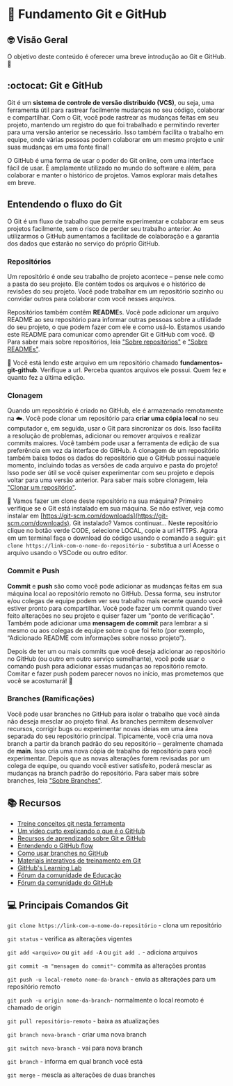 # :wave: Fundamento Git e GitHub

## 🤓 Visão Geral

O objetivo deste conteúdo é oferecer uma breve introdução ao Git e GitHub. 🚀

## :octocat: Git e GitHub

Git é um **sistema de controle de versão distribuído (VCS)**, ou seja, uma ferramenta útil para rastrear facilmente mudanças no seu código, colaborar e compartilhar. Com o Git, você pode rastrear as mudanças feitas em seu projeto, mantendo um registro do que foi trabalhado e permitindo reverter para uma versão anterior se necessário. Isso também facilita o trabalho em equipe, onde várias pessoas podem colaborar em um mesmo projeto e unir suas mudanças em uma fonte final!

O GitHub é uma forma de usar o poder do Git online, com uma interface fácil de usar. É amplamente utilizado no mundo do software e além, para colaborar e manter o histórico de projetos. Vamos explorar mais detalhes em breve.

## Entendendo o fluxo do Git

O Git é um fluxo de trabalho que permite experimentar e colaborar em seus projetos facilmente, sem o risco de perder seu trabalho anterior. Ao utilizarmos o GitHub aumentamos a facilitade de colaboração e a garantia dos dados que estarão no serviço do próprio GitHub.

### Repositórios

Um repositório é onde seu trabalho de projeto acontece – pense nele como a pasta do seu projeto. Ele contém todos os arquivos e o histórico de revisões do seu projeto. Você pode trabalhar em um repositório sozinho ou convidar outros para colaborar com você nesses arquivos.

Repositórios também contêm **README**s. Você pode adicionar um arquivo README ao seu repositório para informar outras pessoas sobre a utilidade do seu projeto, o que podem fazer com ele e como usá-lo. Estamos usando este README para comunicar como aprender Git e GitHub com você. 😄
Para saber mais sobre repositórios, leia ["Sobre repositórios"](https://docs.github.com/pt/github/creating-cloning-and-archiving-repositories/about-repositories) e ["Sobre READMEs"](https://docs.github.com/pt/github/creating-cloning-and-archiving-repositories/about-readmes).

👊 Você está lendo este arquivo em um repositório chamado **fundamentos-git-github**. Verifique a url. Perceba quantos arquivos ele possui. Quem fez e quanto fez a última edição. 

### Clonagem 

Quando um repositório é criado no GitHub, ele é armazenado remotamente na ☁️. Você pode clonar um repositório para **criar uma cópia local** no seu computador e, em seguida, usar o Git para sincronizar os dois. Isso facilita a resolução de problemas, adicionar ou remover arquivos e realizar commits maiores. Você também pode usar a ferramenta de edição de sua preferência em vez da interface do GitHub. A clonagem de um repositório também baixa todos os dados do repositório que o GitHub possui naquele momento, incluindo todas as versões de cada arquivo e pasta do projeto! Isso pode ser útil se você quiser experimentar com seu projeto e depois voltar para uma versão anterior. Para saber mais sobre clonagem, leia ["Clonar um repositório"](https://docs.github.com/pt/repositories/creating-and-managing-repositories/cloning-a-repository). 

👊 Vamos fazer um clone deste repositório na sua máquina? Primeiro verifique se o Git está instalado em sua máquina. Se não estiver, veja como instalar em [https://git-scm.com/downloads](https://git-scm.com/downloads). Git instalado? Vamos continuar... Neste repositório clique no botão verde CODE, selecione LOCAL, copie a url HTTPS. Agora em um terminal faça o download do código usando o comando a seguir:
`git clone https://link-com-o-nome-do-repositório` - substitua a url
Acesse o arquivo usando o VSCode ou outro editor.

### Commit e Push

**Commit** e **push** são como você pode adicionar as mudanças feitas em sua máquina local ao repositório remoto no GitHub. Dessa forma, seu instrutor e/ou colegas de equipe podem ver seu trabalho mais recente quando você estiver pronto para compartilhar. Você pode fazer um commit quando tiver feito alterações no seu projeto e quiser fazer um "ponto de verificação". Também pode adicionar uma **mensagem de commit** para lembrar a si mesmo ou aos colegas de equipe sobre o que foi feito (por exemplo, “Adicionado README com informações sobre nosso projeto”).

Depois de ter um ou mais commits que você deseja adicionar ao repositório no GitHub (ou outro em outro serviço semelhante), você pode usar o comando push para adicionar essas mudanças ao repositório remoto. Comitar e fazer push podem parecer novos no início, mas prometemos que você se acostumará! 🙂

### Branches (Ramificações)

Você pode usar branches no GitHub para isolar o trabalho que você ainda não deseja mesclar ao projeto final. As branches permitem desenvolver recursos, corrigir bugs ou experimentar novas ideias em uma área separada do seu repositório principal. Tipicamente, você cria uma nova branch a partir da branch padrão do seu repositório – geralmente chamada de **main**. Isso cria uma nova cópia de trabalho do repositório para você experimentar. Depois que as novas alterações forem revisadas por um colega de equipe, ou quando você estiver satisfeito, poderá mesclar as mudanças na branch padrão do repositório.
Para saber mais sobre branches, leia ["Sobre Branches"](https://docs.github.com/en/github/collaborating-with-issues-and-pull-requests/about-branches).


## 📚 Recursos

* [Treine conceitos git nesta ferramenta](https://git-school.github.io/visualizing-git/)
* [Um vídeo curto explicando o que é o GitHub](https://www.youtube.com/watch?v=w3jLJU7DT5E&feature=youtu.be)
* [Recursos de aprendizado sobre Git e GitHub](https://docs.github.com/en/github/getting-started-with-github/git-and-github-learning-resources)
* [Entendendo o GitHub flow](https://guides.github.com/introduction/flow/)
* [Como usar branches no GitHub](https://www.youtube.com/watch?v=H5GJfcp3p4Q&feature=youtu.be)
* [Materiais interativos de treinamento em Git](https://githubtraining.github.io/training-manual/#/01_getting_ready_for_class)
* [GitHub's Learning Lab](https://lab.github.com/)
* [Fórum da comunidade de Educação](https://education.github.community/)
* [Fórum da comunidade do GitHub](https://github.community/)

## 💻 Principais Comandos Git

`git clone https://link-com-o-nome-do-repositório` - clona um repositório

`git status` - verifica as alterações vigentes

`git add <arquivo>` ou `git add -A` ou `git add .` - adiciona arquivos

`git commit -m "mensagem do commit"`- commita as alterações prontas

`git push -u local-remoto nome-da-branch` - envia as alterações para um repositório remoto

`git push -u origin nome-da-branch`- normalmente o local reomoto é chamado de origin

`git pull repositório-remoto` - baixa as atualizações

`git branch nova-branch` - criar uma nova branch

`git switch nova-branch` - vai para nova branch

`git branch` - informa em qual branch você está

`git merge` - mescla as alterações de duas branches
